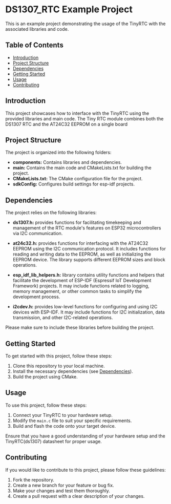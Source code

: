 # DS1307_RTC Example Project

This is an example project demonstrating the usage of the TinyRTC with the associated libraries and code.

## Table of Contents

- [Introduction](#introduction)
- [Project Structure](#project-structure)
- [Dependencies](#dependencies)
- [Getting Started](#getting-started)
- [Usage](#usage)
- [Contributing](#contributing)


## Introduction

This project showcases how to interface with the TinyRTC using the provided libraries and main code. The Tiny RTC module combines both the DS1307 RTC and the AT24C32 EEPROM on a single board

## Project Structure

The project is organized into the following folders:

- **components:** Contains libraries and dependencies.
- **main:** Contains the main code and CMakeLists.txt for building the project.
- **CMakeLists.txt:** The CMake configuration file for the project.
- **sdkConfig:** Configures build settings for esp-idf projects.

## Dependencies

The project relies on the following libraries:

- **ds1307.h:** provides functions for facilitating timekeeping and management of the RTC module's features on ESP32 microcontrollers via I2C communication.

- **at24c32.h:**  provides functions for interfacing with the AT24C32 EEPROM using the I2C communication protocol. It includes functions for reading and writing data to the EEPROM, as well as initializing the EEPROM device. The library supports different EEPROM sizes and block operations.
- **esp_idf_lib_helpers.h:** library contains utility functions and helpers that facilitate the development of ESP-IDF (Espressif IoT Development Framework) projects. It may include functions related to logging, memory management, or other common tasks to simplify the development process.
- **i2cdev.h:** provides low-level functions for configuring and using I2C devices with ESP-IDF. It may include functions for I2C initialization, data transmission, and other I2C-related operations.

Please make sure to include these libraries before building the project.

## Getting Started

To get started with this project, follow these steps:

1. Clone this repository to your local machine.
2. Install the necessary dependencies (see [Dependencies](#dependencies)).
3. Build the project using CMake.

## Usage

To use this project, follow these steps:

1. Connect your TinyRTC to your hardware setup.
2. Modify the `main.c` file to suit your specific requirements.
3. Build and flash the code onto your target device.

Ensure that you have a good understanding of your hardware setup and the TinyRTC(ds1307) datasheet for proper usage.

## Contributing

If you would like to contribute to this project, please follow these guidelines:

1. Fork the repository.
2. Create a new branch for your feature or bug fix.
3. Make your changes and test them thoroughly.
4. Create a pull request with a clear description of your changes.
